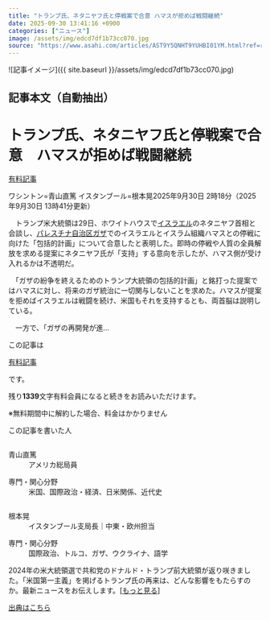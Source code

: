 ```yaml
---
title: "トランプ氏、ネタニヤフ氏と停戦案で合意 ハマスが拒めば戦闘継続"
date: 2025-09-30 13:41:16 +0900
categories: ["ニュース"]
image: /assets/img/edcd7df1b73cc070.jpg
source: "https://www.asahi.com/articles/AST9Y5QNHT9YUHBI01YM.html?ref=rss"
---
```


![記事イメージ]({{ site.baseurl }}/assets/img/edcd7df1b73cc070.jpg)

## 記事本文（自動抽出）
<div><main role="main" id="main"><p></p><div class="y_Qv3"><h1>トランプ氏、ネタニヤフ氏と停戦案で合意　ハマスが拒めば戦闘継続</h1><div class="mhPng"><p><span class="fNPYU Q_Shz"><a href="//www.asahi.com/news/gold.html?iref=com_gold">有料記事</a></span></p><span class="H8KYB">ワシントン=青山直篤 イスタンブール=根本晃</span><span class="UDj4P"><time datetime="2025-09-29T17:18:00.000Z">2025年9月30日 2時18分</time><time datetime="2025-09-30T04:41:16.000Z">（2025年9月30日 13時41分更新）</time></span></div></div><p id="gsm_above_SnsUtilityArea"></p><p x-component-name="CommentHeadline" x-component-data='{"commentCount":0,"commentators":[],"mode":"pc"}'></p><div class="nfyQp"><p>　トランプ米大統領は29日、ホワイトハウスで<a href="//www.asahi.com/topics/word/%E3%82%A4%E3%82%B9%E3%83%A9%E3%82%A8%E3%83%AB.html" title="イスラエル のトピックスを開く" class="eWgMZ">イスラエル</a>のネタニヤフ首相と会談し、<a href="//www.asahi.com/topics/word/%E3%83%91%E3%83%AC%E3%82%B9%E3%83%81%E3%83%8A%E8%87%AA%E6%B2%BB%E5%8C%BA%E3%82%AC%E3%82%B6.html" title="パレスチナ自治区ガザ のトピックスを開く" class="eWgMZ">パレスチナ自治区ガザ</a>でのイスラエルとイスラム組織ハマスとの停戦に向けた「包括的計画」について合意したと表明した。即時の停戦や人質の全員解放を求める提案にネタニヤフ氏が「支持」する意向を示したが、ハマス側が受け入れるかは不透明だ。</p><p>　「ガザの紛争を終えるためのトランプ大統領の包括的計画」と銘打った提案ではハマスに対し、将来のガザ統治に一切関与しないことを求めた。ハマスが提案を拒めばイスラエルは戦闘を続け、米国もそれを支持するとも、両首脳は説明している。</p><p class="Lujdo">　一方で、「ガザの再開発が進…</p></div><p></p><div class="NbZMW"><div class="PxAm1"><p>この記事は</p><img src="//www.asahicom.jp/images/icon_key_gold.png" alt><a href="//www.asahi.com/news/gold.html?iref=com_1kiji_g_0">有料記事</a><p>です。</p><span class="Zgt88">残り<b>1339</b>文字</span><span class="hideFromApp">有料会員になると続きをお読みいただけます。</span></div><p class="eQShK">※無料期間中に解約した場合、料金はかかりません</p></div><div x-component-name="WriterProfile" x-component-data='{"writerProfile":{"writerProfileList":[{"name":"青山直篤","code":"fa69f4caea78b24227047848f6d2e5f37e44b8146c6dc87ce437383170cd9cd1","department":"アメリカ総局員","role":"","specialtyAndInterest":"米国、国際政治・経済、日米関係、近代史","isFollowed":false,"introduction":"1981年生まれ。2003年東京大学法学部卒業。共同通信記者を経て米タフツ大学フレッチャー法律外交大学院修了。08年朝日新聞入社。経済部などを経て18-22年、ワシントンで経済・通商担当。天声人語担当の論説委員補佐、国際報道部デスク、ニューヨーク支局長を経て25年9月からワシントンで外交・防衛担当。","iconImageUrl":"https://profile-image.kraken.asahi.com/fa69f4caea78b24227047848f6d2e5f37e44b8146c6dc87ce437383170cd9cd1","canSendFanLetter":true},{"name":"根本晃","code":"c0130a1bd5b93b4373c3d08c7778f48c507ab33cc113df68ee959dfa5834cc22","department":"イスタンブール支局長","role":"中東・欧州担当","specialtyAndInterest":"国際政治、トルコ、ガザ、ウクライナ、語学","isFollowed":false,"introduction":"2024年春よりイスタンブール支局長として中東・欧州のニュースを担当。主にトルコやパレスチナ自治区ガザ、ウクライナ関連の記事を発信することが多いです。語学が好きで、ロシア語やフランス語など6カ国語を勉強しています。","iconImageUrl":"https://profile-image.kraken.asahi.com/c0130a1bd5b93b4373c3d08c7778f48c507ab33cc113df68ee959dfa5834cc22","canSendFanLetter":true}],"isWriterFollowAvailableMember":false},"isFreeArea":true}'><div id="writerProfile" class="yT62y"><p class="FPrYd">この記事を書いた人</p><div class="jdPPS"><div class="zRkIz"><a href="/reporter-bio/fa69f4caea78b24227047848f6d2e5f37e44b8146c6dc87ce437383170cd9cd1?iref=article_reporter_profile" class="CES5K"></a><div class="iKuvI"><figure class="BKNFc"><img src="https://profile-image.kraken.asahi.com/fa69f4caea78b24227047848f6d2e5f37e44b8146c6dc87ce437383170cd9cd1" alt></figure><dl class="WptL0"><dt>青山直篤</dt><dd>アメリカ総局員</dd></dl></div><dl class="PXedm"><dt>専門・関心分野</dt><dd>米国、国際政治・経済、日米関係、近代史</dd></dl></div><div class="zRkIz"><a href="/reporter-bio/c0130a1bd5b93b4373c3d08c7778f48c507ab33cc113df68ee959dfa5834cc22?iref=article_reporter_profile" class="CES5K"></a><div class="iKuvI"><figure class="BKNFc"><img src="https://profile-image.kraken.asahi.com/c0130a1bd5b93b4373c3d08c7778f48c507ab33cc113df68ee959dfa5834cc22" alt></figure><dl class="WptL0"><dt>根本晃</dt><dd>イスタンブール支局長｜中東・欧州担当</dd></dl></div><dl class="PXedm"><dt>専門・関心分野</dt><dd>国際政治、トルコ、ガザ、ウクライナ、語学</dd></dl></div></div></div></div><p x-component-name="ArticleCommentList" x-component-data='{"commentCount":0,"commentList":[],"shareUrlBase":"https://www.asahi.com/articles/AST9Y5QNHT9YUHBI01YM.html","articleId":"AST9Y5QNHT9YUHBI01YM","commentIdParam":"","equalCommentIdIndex":-1,"isAuthorized":false,"isFreePlan":false,"isPaidMember":false,"isPresent":false,"isHazard":false,"freeUrlBase":"//www.asahi.com","digitalUrlBase":"//digital.asahi.com"}'></p><div class="GA13d"><div class="eGTLS"><p>2024年の米大統領選で共和党のドナルド・トランプ前大統領が返り咲きました。「米国第一主義」を掲げるトランプ氏の再来は、どんな影響をもたらすのか。最新ニュースをお伝えします。[<a href="https://www.asahi.com/topics/AP-44a1a018-cefd-42fc-a583-cafca508169a/?iref=kijishita_link">もっと見る</a>]</p></div></div></main></div>

[出典はこちら](https://www.asahi.com/articles/AST9Y5QNHT9YUHBI01YM.html?ref=rss)
